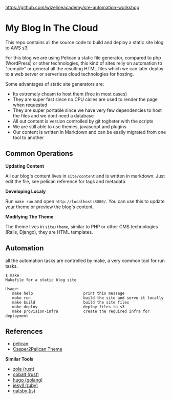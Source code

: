 https://github.com/wizelineacademy/sre-automation-workshop

# My Blog In The Cloud

This repo contains all the source code to build and deploy a static site blog to AWS s3.

For this blog we are using Pelican a static file generator, compared to php (WordPress) or other technologies,
this kind of sites relly on automation to "compile" or generat all the resulting HTML files which we can later
deploy to a web server or serverless cloud technologies for hosting.

Some advantages of static site generators are:

- Its extremely cheam to host them (free in most cases)
- They are super fast since no CPU cicles are used to render the page when requested
- They are super portable since we have very few dependencies to host the files and we dont need a database
- All out content is version controlled by git togheter with the scripts
- We are still able to use themes, javascript and plugins
- Our content is written in Markdown and can be easily migrated from one tool to another

## Common Operations

**Updating Content**

All our blog's content lives in `site/content` and is written in markdown. Just edit the file, see pelican
reference for tags and metadata.

**Developing Localy**

Run `make run` and open `http://localhost:8000/`. You can use this to update your theme or preview the blog's content.

**Modifying The Theme**

The theme lives in `site/theme`, similar to PHP or other CMS technologies (Rails, Django), they are HTML templates.

## Automation

all the automation tasks are controlled by make, a very common tool for run tasks.

```shell
$ make
Makefile for a static blog site

Usage:
   make help                      print this message
   make run                       build the site and serve it locally
   make build                     build the site files
   make deploy                    deploy files to s3
   make provision-infra           create the required infra for deployment

```

## References

- [pelican](https://docs.getpelican.com/en/stable/)
- [Casper2Pelican Theme](git@github.com:abr4xas/Casper2Pelican.git)

**Similar Tools**

- [zola (rust)](https://github.com/getzola/zola)
- [cobalt (rust)](https://cobalt-org.github.io/)
- [hugo (golang)](https://gohugo.io/)
- [jekyll (ruby)](https://jekyllrb.com/)
- [gatsby (js)](https://www.gatsbyjs.org/)
